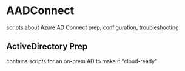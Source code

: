 # AADConnect
scripts about Azure AD Connect prep, configuration, troubleshooting

## ActiveDirectory Prep
contains scripts for an on-prem AD to make it "cloud-ready"

